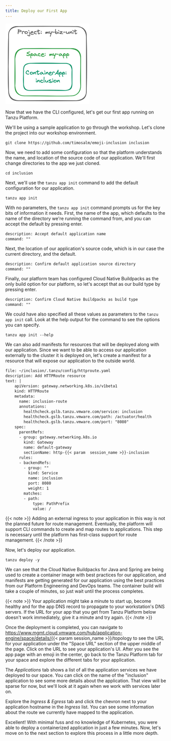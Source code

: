 ```yaml
---
title: Deploy our First App
---
```

![Image showing an App deployed to a Space](./images/deploy-an-app.png)

Now that we have the CLI configured, let's get our first app running on Tanzu Platform.

We'll be using a sample application to go through the workshop.  Let's clone the project into our workshop environment.
```execute
git clone https://github.com/timosalm/emoji-inclusion inclusion
```

Now, we need to add some configuration so that the platform understands the name, and location of the source code of our application.  We'll first change directories to the app we just cloned.
```execute
cd inclusion
```

Next, we'll use the `tanzu app init` command to add the default configuration for our application.
```execute
tanzu app init
```

With no parameters, the `tanzu app init` command prompts us for the key bits of information it needs. 
First, the name of the app, which defaults to the name of the directory we're running the command from, and you can accept the default by pressing enter.
```terminal:execute
description: Accept default application name
command: ""
```

Next, the location of our application's source code, which is in our case the current directory, and the default.
```terminal:execute
description: Confirm default application source directory
command: ""
```

Finally, our platform team has configured Cloud Native Buildpacks as the only build option for our platform, so let's accept that as our build type by pressing enter.
```terminal:execute
description: Confirm Cloud Native Buildpacks as build type
command: ""
```

We could have also specified all these values as parameters to the `tanzu app init` call. Look at the help output for the command to see the options you can specify.
```execute
tanzu app init --help
```

We can also add manifests for resources that will be deployed along with our application. Since we want to be able to access our application externally to the cluster it is deployed on, let's create a manifest for a resource that will expose our application to the outside world.

```editor:append-lines-to-file
file: ~/inclusion/.tanzu/config/httproute.yaml
description: Add HTTPRoute resource
text: |
    apiVersion: gateway.networking.k8s.io/v1beta1
    kind: HTTPRoute
    metadata:
      name: inclusion-route
      annotations:
        healthcheck.gslb.tanzu.vmware.com/service: inclusion
        healthcheck.gslb.tanzu.vmware.com/path: /actuator/health
        healthcheck.gslb.tanzu.vmware.com/port: "8080"
    spec:
      parentRefs:
      - group: gateway.networking.k8s.io
        kind: Gateway
        name: default-gateway
        sectionName: http-{{< param  session_name >}}-inclusion
      rules:
      - backendRefs:
        - group: ""
          kind: Service
          name: inclusion
          port: 8080
          weight: 1
        matches:
        - path:
            type: PathPrefix
            value: /
```

{{< note >}}
Adding an external ingress to your application in this way is not the planned future for route management. Eventually, the platform will support CLI commands to create and map routes to applications. This step is necessary until the platform has first-class support for route management.
{{< /note >}}

Now, let's deploy our application.
```execute
tanzu deploy -y
```

We can see that the Cloud Native Buildpacks for Java and Spring are being used to create a container image with best practices for our application, and manifests are getting generated for our application using the best practices from our Platform Engineering and DevOps teams. The container build will take a couple of minutes, so just wait until the process completes.

{{< note >}}
Your application might take a minute to start up, become healthy and for the app DNS record to propagate to your workstation's DNS servers. If the URL for your app that you get from Tanzu Platform below doesn't work immediately, give it a minute and try again.
{{< /note >}}

Once the deployment is completed, you can navigate to https://www.mgmt.cloud.vmware.com/hub/application-engine/space/details/{{< param  session_name >}}/topology to see the URL for your application under the "Space URL" section of the upper middle of the page. 
Click on the URL to see your application's UI.  After you see the app page with an emoji in the center, go back to the Tanzu Platform tab for your space and explore the different tabs for your application.  

The *Applications* tab shows a list of all the application services we have deployed to our space. You can click on the name of the "inclusion" application to see some more details about the application. That view will be sparse for now, but we'll look at it again when we work with services later on.  

Explore the *Ingress & Egress* tab and click the chevron next to your application hostname in the *Ingress* list.  You can see some information about the route we currently have mapped to the application.

Excellent! With minimal fuss and no knowledge of Kubernetes, you were able to deploy a containerized application in just a few minutes.  Now, let's move on to the next section to explore this process in a little more depth.